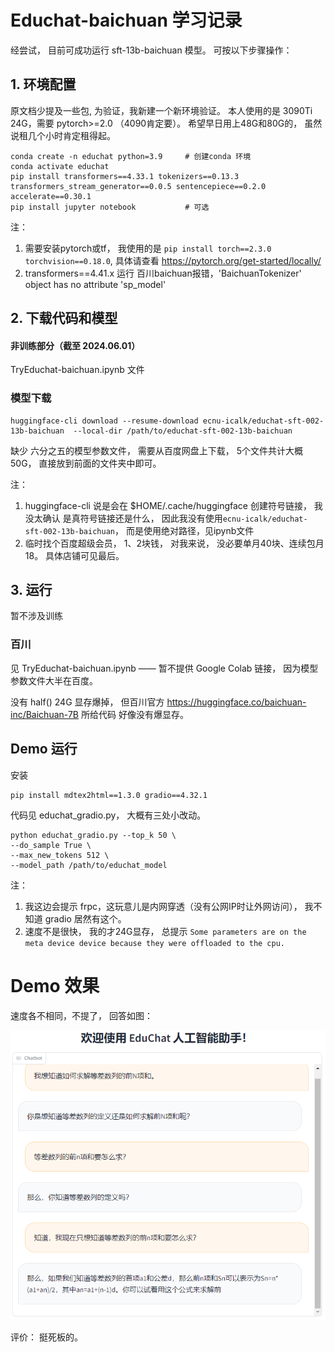 # Educhat-baichuan 学习记录


经尝试， 目前可成功运行 sft-13b-baichuan 模型。 可按以下步骤操作：

## 1. 环境配置

原文档少提及一些包, 为验证，我新建一个新环境验证。 本人使用的是 3090Ti 24G，需要 pytorch>=2.0 （4090肯定要）。 希望早日用上48G和80G的， 虽然说租几个小时肯定租得起。

```
conda create -n educhat python=3.9     # 创建conda 环境
conda activate educhat
pip install transformers==4.33.1 tokenizers==0.13.3 transformers_stream_generator==0.0.5 sentencepiece==0.2.0 accelerate==0.30.1
pip install jupyter notebook           # 可选
```

注： 
1. 需要安装pytorch或tf， 我使用的是 `pip install torch==2.3.0 torchvision==0.18.0`, 具体请查看 https://pytorch.org/get-started/locally/
2. transformers==4.41.x 运行 百川baichuan报错，'BaichuanTokenizer' object has no attribute 'sp_model'


## 2. 下载代码和模型

#### 非训练部分（截至 2024.06.01）

TryEduchat-baichuan.ipynb 文件 

### 模型下载 


```
huggingface-cli download --resume-download ecnu-icalk/educhat-sft-002-13b-baichuan  --local-dir /path/to/educhat-sft-002-13b-baichuan
```
缺少 六分之五的模型参数文件， 需要从百度网盘上下载， 5个文件共计大概50G， 直接放到前面的文件夹中即可。

注：    
1. huggingface-cli 说是会在 $HOME/.cache/huggingface 创建符号链接， 我没太确认 是真符号链接还是什么， 因此我没有使用`ecnu-icalk/educhat-sft-002-13b-baichuan`， 而是使用绝对路径，见ipynb文件
2. 临时找个百度超级会员， 1、2块钱， 对我来说， 没必要单月40块、连续包月18。 具体店铺可见最后。

## 3. 运行

暂不涉及训练

### 百川

见 TryEduchat-baichuan.ipynb —— 暂不提供 Google Colab 链接， 因为模型参数文件大半在百度。

没有 half()  24G 显存爆掉， 但百川官方 https://huggingface.co/baichuan-inc/Baichuan-7B 所给代码 好像没有爆显存。

## Demo 运行

安装 

```
pip install mdtex2html==1.3.0 gradio==4.32.1
```

代码见 educhat_gradio.py， 大概有三处小改动。

```
python educhat_gradio.py --top_k 50 \
--do_sample True \
--max_new_tokens 512 \
--model_path /path/to/educhat_model 
```

注：  
1. 我这边会提示 frpc，这玩意儿是内网穿透（没有公网IP时让外网访问），  我不知道 gradio 居然有这个。
2. 速度不是很快， 我的才24G显存， 总提示  `Some parameters are on the meta device device because they were offloaded to the cpu.`

# Demo 效果

速度各不相同，不提了， 回答如图：

![educhat-demo](https://github.com/sndnyang/LearnIsFun/raw/master/images/educhat_demo.png)

评价： 挺死板的。
